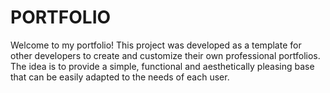 # PORTFOLIO
Welcome to my portfolio! This project was developed as a template for other developers to create and customize their own professional portfolios. The idea is to provide a simple, functional and aesthetically pleasing base that can be easily adapted to the needs of each user.
